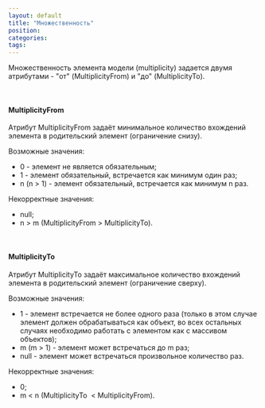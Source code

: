 ```yaml
---
layout: default
title: "Множественность"
position: 
categories: 
tags: 
---
```


Множественность элемента модели (multiplicity) задается двумя атрибутами - "от" (MultiplicityFrom) и "до" (MultiplicityTo).

 

#### MultiplicityFrom

Атрибут MultiplicityFrom задаёт минимальное количество вхождений элемента в родительский элемент (ограничение снизу).

Возможные значения:

* 0 - элемент не является обязательным;
* 1 - элемент обязательный, встречается как минимум один раз;
* n (n > 1) - элемент обязательный, встречается как минимум n раз.

Некорректные значения: 

* null;
* n > m (MultiplicityFrom > MultiplicityTo).

 

#### MultiplicityTo

Атрибут MultiplicityTo задаёт максимальное количество вхождений элемента в родительский элемент (ограничение сверху).

Возможные значения:

* 1 - элемент встречается не более одного раза (только в этом случае элемент должен обрабатываться как объект, во всех остальных случаях необходимо работать с элементом как с массивом объектов);
* m (m > 1) - элемент может встречаться до m раз;
* null - элемент может встречаться произвольное количество раз.

Некорректные значения: 

* 0;
* m < n (MultiplicityTo  < MultiplicityFrom).  
  


 

